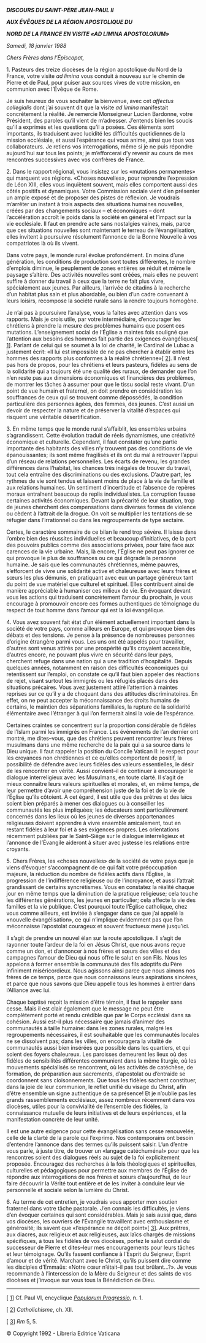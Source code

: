***DISCOURS DU SAINT-PÈRE JEAN-PAUL II***

***AUX ÉVÊQUES DE LA RÉGION APOSTOLIQUE DU***

***NORD DE LA FRANCE EN VISITE «AD LIMINA APOSTOLORUM»***

*Samedi, 18 janvier 1988*

*Chers Frères dans l’Épiscopat,*

1\. Pasteurs des treize diocèses de la région apostolique du Nord de la France, votre visite *ad limina* vous conduit à nouveau sur le chemin de Pierre et de Paul, pour puiser aux sources vives de votre mission, en communion avec l’Évêque de Rome.

Je suis heureux de vous souhaiter la bienvenue, avec cet *affectus collegialis* dont j’ai souvent dit que la visite *ad limina* manifestait concrètement la réalité. Je remercie Monseigneur Lucien Bardonne, votre Président, des paroles qu’il vient de m’adresser. J’entends bien les soucis qu’il a exprimés et les questions qu’il a posées. Ces éléments sont importants, ils traduisent avec lucidité les difficultés quotidiennes de la mission ecclésiale, et aussi l’espérance qui vous anime, ainsi que tous vos collaborateurs. Je retiens vos interrogations, même si je ne puis répondre aujourd’hui sur tous les points; je m’efforcerai d’y revenir au cours de mes rencontres successives avec vos confrères de France.

2\. Dans le rapport régional, vous insistez sur les «mutations permanentes» qui marquent vos régions. «Choses nouvelles», pour reprendre l’expression de Léon XIII, elles vous inquiètent souvent, mais elles comportent aussi des côtés positifs et dynamiques. Votre Commission sociale vient d’en présenter un ample exposé et de proposer des pistes de réflexion. Je voudrais m’arrêter un instant à trois aspects des situations humaines nouvelles, créées par des changements sociaux – et économiques – dont l’accélération accroît le poids dans la société en général et l’impact sur la vie ecclésiale. Il faut en prendre acte sans nostalgies vaines, mais, parce que ces situations nouvelles sont maintenant le terreau de l’évangélisation, elles invitent à poursuivre résolument l’annonce de la Bonne Nouvelle à vos compatriotes là où ils vivent.

Dans votre pays, le monde rural évolue profondément. En moins d’une génération, les conditions de production sont toutes différentes, le nombre d’emplois diminue, le peuplement de zones entières se réduit et même le paysage s’altère. Des activités nouvelles sont créées, mais elles ne peuvent suffire à donner du travail à ceux que la terre ne fait plus vivre, spécialement aux jeunes. Par ailleurs, l’arrivée de citadins à la recherche d’un habitat plus sain et plus abordable, ou bien d’un cadre convenant à leurs loisirs, recompose la société rurale sans la rendre toujours homogène.

Je n’ai pas à poursuivre l’analyse, vous la faites avec attention dans vos rapports. Mais je crois utile, par votre intermédiaire, d’encourager les chrétiens à prendre la mesure des problèmes humains que posent ces mutations. L’enseignement social de l’Église a maintes fois souligné que l’attention aux besoins des hommes fait partie des exigences évangéliques\[ [1](#_ftn1 "")\]. Parlant de celui qui se soumet à la loi de charité, le Cardinal de Lubac a justement écrit: «Il lui est impossible de ne pas chercher à établir entre les hommes des rapports plus conformes à la réalité chrétienne»\[ [2](#_ftn2 "")\]. Il n’est pas hors de propos, pour les chrétiens et leurs pasteurs, fidèles au sens de la solidarité qui a toujours été une qualité des ruraux, de demander que l’on n’en reste pas aux dimensions économiques et financières des problèmes, de montrer les tâches à assumer pour que le tissu social reste vivant. D’un point de vue humain et fraternel, on doit prendre en considération les souffrances de ceux qui se trouvent comme dépossédés, la condition particulière des personnes âgées, des femmes, des jeunes. C’est aussi un devoir de respecter la nature et de préserver la vitalité d’espaces qui risquent une véritable désertification.

3\. En même temps que le monde rural s’affaiblit, les ensembles urbains s’agrandissent. Cette évolution traduit de réels dynamismes, une créativité économique et culturelle. Cependant, il faut constater qu’une partie importante des habitants des villes n’y trouvent pas des conditions de vie épanouissantes; ils sont même fragilisés et ils ont du mal à retrouver l’appui d’un réseau de relations personnelles. Les écarts de revenu, les grandes différences dans l’habitat, les chances très inégales de trouver du travail, tout cela entraîne des discriminations ou des exclusions. D’autre part, les rythmes de vie sont tendus et laissent moins de place à la vie de famille et aux relations humaines. Un sentiment d’incertitude et l’absence de repères moraux entraînent beaucoup de replis individualistes. La corruption fausse certaines activités économiques. Devant la précarité de leur situation, trop de jeunes cherchent des compensations dans diverses formes de violence ou cèdent à l’attrait de la drogue. On voit se multiplier les tentations de se réfugier dans l’irrationnel ou dans les regroupements de type sectaire.

Certes, le caractère sommaire de ce bilan le rend trop sévère. Il laisse dans l’ombre bien des réussites individuelles et beaucoup d’initiatives, de la part des pouvoirs publics comme des associations privées, pour faire face aux carences de la vie urbaine. Mais, là encore, l’Église ne peut pas ignorer ce qui provoque le plus de souffrances ou ce qui dégrade la personne humaine. Je sais que les communautés chrétiennes, même pauvres, s’efforcent de vivre une solidarité active et chaleureuse avec leurs frères et sœurs les plus démunis, en pratiquant avec eux un partage généreux tant du point de vue matériel que culturel et spirituel. Elles contribuent ainsi de manière appréciable à humaniser ces milieux de vie. En évoquant devant vous les actions qui traduisent concrètement l’amour du prochain, je vous encourage à promouvoir encore ces formes authentiques de témoignage du respect de tout homme dans l’amour qui est la loi évangélique.

4\. Vous avez souvent fait état d’un élément actuellement important dans la société de votre pays, comme ailleurs en Europe, et qui provoque bien des débats et des tensions. Je pense à la présence de nombreuses personnes d’origine étrangère parmi vous. Les uns ont été appelés pour travailler, d’autres sont venus attirés par une prospérité qu’ils croyaient accessible, d’autres encore, ne pouvant plus vivre en sécurité dans leur pays, cherchent refuge dans une nation qui a une tradition d’hospitalité. Depuis quelques années, notamment en raison des difficultés économiques qui retentissent sur l’emploi, on constate ce qu’il faut bien appeler des réactions de rejet, visant surtout les immigrés ou les réfugiés placés dans des situations précaires. Vous avez justement attiré l’attention à maintes reprises sur ce qu’il y a de choquant dans des attitudes discriminatoires. En effet, on ne peut accepter la méconnaissance des droits humains de certains, le maintien des séparations familiales, la rupture de la solidarité élémentaire avec l’étranger à qui l’on fermerait ainsi la voie de l’espérance.

Certaines craintes se concentrent sur la proportion considérable de fidèles de l’Islam parmi les immigrés en France. Les événements de l’an dernier ont montré, me dites–vous, que des chrétiens peuvent rencontrer leurs frères musulmans dans une même recherche de la paix qui a sa source dans le Dieu unique. Il faut rappeler la position du Concile Vatican II: le respect pour les croyances non chrétiennes et ce qu’elles comportent de positif, la possibilité de défendre avec leurs fidèles des valeurs essentielles, le désir de les rencontrer en vérité. Aussi convient–il de continuer à encourager le dialogue interreligieux avec les Musulmans, en toute clarté. Il s’agit de mieux connaître leurs valeurs spirituelles et morales, et, en même temps, de leur permettre d’avoir une compréhension juste de la foi et de la vie de l’Église qu’ils côtoient. À cet égard, il est utile que des prêtres et des laïcs soient bien préparés à mener ces dialogues ou à conseiller les communautés les plus impliquées; les éducateurs sont particulièrement concernés dans les lieux où les jeunes de diverses appartenances religieuses doivent apprendre à vivre ensemble amicalement, tout en restant fidèles à leur foi et à ses exigences propres. Les orientations récemment publiées par le Saint–Siège sur le dialogue interreligieux et l’annonce de l’Évangile aideront à situer avec justesse les relations entre croyants.

5\. Chers Frères, les «choses nouvelles» de la société de votre pays que je viens d’évoquer s’accompagnent de ce qui fait votre préoccupation majeure, la réduction du nombre de fidèles actifs dans l’Église, la progression de l’indifférence religieuse ou de l’incroyance, et aussi l’attrait grandissant de certains syncrétismes. Vous en constatez la réalité chaque jour en même temps que la diminution de la pratique religieuse; cela touche les différentes générations, les jeunes en particulier; cela affecte la vie des familles et la vie publique. C’est pourquoi toute l’Église catholique, chez vous comme ailleurs, est invitée à s’engager dans ce que j’ai appelé la «nouvelle évangélisation», ce qui n’implique évidemment pas que l’on méconnaisse l’apostolat courageux et souvent fructueux mené jusqu’ici.

Il s’agit de prendre un nouvel élan sur la route apostolique. Il s’agit de rayonner toute l’ardeur de la foi en Jésus Christ, que nous avons reçue comme un don, et d’annoncer à nos frères et sœurs des villes et des campagnes l’amour de Dieu qui nous offre le salut en son Fils. Nous les appelons à former ensemble la communauté des fils adoptifs du Père infiniment miséricordieux. Nous agissons ainsi parce que nous aimons nos frères de ce temps, parce que nous connaissons leurs aspirations sincères, et parce que nous savons que Dieu appelle tous les hommes à entrer dans l’Alliance avec lui.

Chaque baptisé reçoit la mission d’être témoin, il faut le rappeler sans cesse. Mais il est clair également que le message ne peut être complètement porté et rendu crédible que par le Corps ecclésial dans sa cohésion. Aussi est–il plus nécessaire que jamais d’animer des communautés à taille humaine: dans les zones rurales, malgré les regroupements nécessaires, il est souhaitable que les communautés locales ne se dissolvent pas; dans les villes, on encouragera la vitalité de communautés aussi bien insérées que possible dans les quartiers, et qui soient des foyers chaleureux. Les paroisses demeurent les lieux où des fidèles de sensibilités différentes communient dans la même liturgie, où les mouvements spécialisés se rencontrent, où les activités de catéchèse, de formation, de préparation aux sacrements, d’apostolat ou d’entraide se coordonnent sans cloisonnements. Que tous les fidèles sachent constituer, dans la joie de leur communion, le reflet unifié du visage du Christ, afin d’être ensemble un signe authentique de sa présence! Et je n’oublie pas les grands rassemblements ecclésiaux, assez nombreux récemment dans vos diocèses, utiles pour la convivialité de l’ensemble des fidèles, la connaissance mutuelle de leurs initiatives et de leurs expériences, et la manifestation concrète de leur unité.

Il est une autre exigence pour cette évangélisation sans cesse renouvelée, celle de la clarté de la parole qui l’exprime. Nos contemporains ont besoin d’entendre l’annonce dans des termes qu’ils puissent saisir. L’un d’entre vous parle, à juste titre, de trouver un «langage catéchuménal» pour que les rencontres soient des dialogues réels au sujet de la foi explicitement proposée. Encouragez des recherches à la fois théologiques et spirituelles, culturelles et pédagogiques pour permettre aux membres de l’Église de répondre aux interrogations de nos frères et sœurs d’aujourd’hui, de leur faire découvrir la Vérité tout entière et de les inviter à conduire leur vie personnelle et sociale selon la lumière du Christ.

6\. Au terme de cet entretien, je voudrais vous apporter mon soutien fraternel dans votre tâche pastorale. J’en connais les difficultés, je viens d’en évoquer certaines qui sont considérables. Mais je sais aussi que, dans vos diocèses, les ouvriers de l’Évangile travaillent avec enthousiasme et générosité; ils savent que «l’espérance ne déçoit point»\[ [3](#_ftn3 "")\]. Aux prêtres, aux diacres, aux religieux et aux religieuses, aux laïcs chargés de missions spécifiques, à tous les fidèles de vos diocèses, portez le salut cordial du successeur de Pierre et dites–leur mes encouragements pour leurs tâches et leur témoignage. Qu’ils fassent confiance à l’Esprit du Seigneur, Esprit d’amour et de vérité. Marchant avec le Christ, qu’ils puissent dire comme les disciples d’Emmaüs: «Notre cœur n’était–il pas tout brûlant...?». Je vous recommande à l’intercession de la Mère du Seigneur et des saints de vos diocèses et j’invoque sur vous tous la Bénédiction de Dieu.

* * *

\[ [1](#_ftnref1 "")\] Cf. Paul VI, encyclique *[Populorum Progressio](http://www.vatican.va/holy_father/paul_vi/encyclicals/documents/hf_p-vi_enc_26031967_populorum_fr.html)*, n. 1.

\[ [2](#_ftnref2 "")\] *Catholichisme*, ch. XII.

\[ [3](#_ftnref3 "")\] *Rm* 5, 5.

© Copyright 1992 \- Libreria Editrice Vaticana